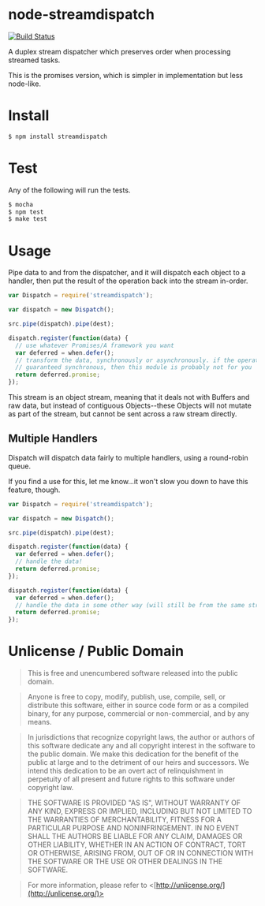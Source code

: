 node-streamdispatch
===================

[![Build Status](https://travis-ci.org/skeggse/node-streamdispatch.png)](https://travis-ci.org/skeggse/node-streamdispatch)

A duplex stream dispatcher which preserves order when processing streamed tasks.

This is the promises version, which is simpler in implementation but less node-like.

Install
=======

```sh
$ npm install streamdispatch
```

Test
====

Any of the following will run the tests.

```sh
$ mocha
$ npm test
$ make test
```

Usage
=====

Pipe data to and from the dispatcher, and it will dispatch each object to a handler, then put the result of the operation back into the stream in-order.

```js
var Dispatch = require('streamdispatch');

var dispatch = new Dispatch();

src.pipe(dispatch).pipe(dest);

dispatch.register(function(data) {
  // use whatever Promises/A framework you want
  var deferred = when.defer();
  // transform the data, synchronously or asynchronously. if the operation is
  // guaranteed synchronous, then this module is probably not for you
  return deferred.promise;
});
```

This stream is an object stream, meaning that it deals not with Buffers and raw data, but instead of contiguous Objects--these Objects will not mutate as part of the stream, but cannot be sent across a raw stream directly.

Multiple Handlers
-----------------

Dispatch will dispatch data fairly to multiple handlers, using a round-robin queue.

If you find a use for this, let me know...it won't slow you down to have this feature, though.

```js
var Dispatch = require('streamdispatch');

var dispatch = new Dispatch();

src.pipe(dispatch).pipe(dest);

dispatch.register(function(data) {
  var deferred = when.defer();
  // handle the data!
  return deferred.promise;
});

dispatch.register(function(data) {
  var deferred = when.defer();
  // handle the data in some other way (will still be from the same stream)
  return deferred.promise;
});
```

Unlicense / Public Domain
=========================

> This is free and unencumbered software released into the public domain.

> Anyone is free to copy, modify, publish, use, compile, sell, or distribute this software, either in source code form or as a compiled binary, for any purpose, commercial or non-commercial, and by any means.

> In jurisdictions that recognize copyright laws, the author or authors of this software dedicate any and all copyright interest in the software to the public domain. We make this dedication for the benefit of the public at large and to the detriment of our heirs and successors. We intend this dedication to be an overt act of relinquishment in perpetuity of all present and future rights to this software under copyright law.

> THE SOFTWARE IS PROVIDED "AS IS", WITHOUT WARRANTY OF ANY KIND, EXPRESS OR IMPLIED, INCLUDING BUT NOT LIMITED TO THE WARRANTIES OF MERCHANTABILITY, FITNESS FOR A PARTICULAR PURPOSE AND NONINFRINGEMENT. IN NO EVENT SHALL THE AUTHORS BE LIABLE FOR ANY CLAIM, DAMAGES OR OTHER LIABILITY, WHETHER IN AN ACTION OF CONTRACT, TORT OR OTHERWISE, ARISING FROM, OUT OF OR IN CONNECTION WITH THE SOFTWARE OR THE USE OR OTHER DEALINGS IN THE SOFTWARE.

> For more information, please refer to <[http://unlicense.org/](http://unlicense.org/)>
